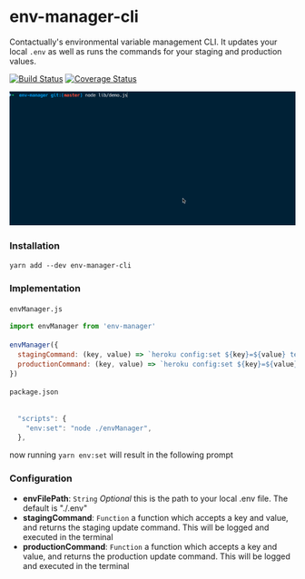 # env-manager-cli
Contactually's environmental variable management CLI. It updates your local `.env` as well as runs the commands for your staging and production values.

[![Build Status](https://travis-ci.org/contactually/env-manager.svg?branch=master)](https://travis-ci.org/contactually/env-manager)
[![Coverage Status](https://coveralls.io/repos/github/contactually/env-manager-cli/badge.svg?branch=master)](https://coveralls.io/github/contactually/env-manager-cli?branch=master)

![Demo](https://github.com/contactually/env-manager/blob/master/demo.gif?raw=true)


### Installation

```
yarn add --dev env-manager-cli
```

### Implementation
`envManager.js`
```javascript
import envManager from 'env-manager'

envManager({
  stagingCommand: (key, value) => `heroku config:set ${key}=${value} test`,
  productionCommand: (key, value) => `heroku config:set ${key}=${value} prod`
})
```
`package.json`
```javascript

  "scripts": {
    "env:set": "node ./envManager",
  },
```

now running `yarn env:set` will result in the following prompt

### Configuration

  * **envFilePath**: `String` *Optional* this is the path to your local .env file. The default is "./.env"
  * **stagingCommand**: `Function` a function which accepts a key and value, and returns the staging update command. This will be logged and executed in the terminal
  * **productionCommand**: `Function` a function which accepts a key and value, and returns the production update command. This will be logged and executed in the terminal
